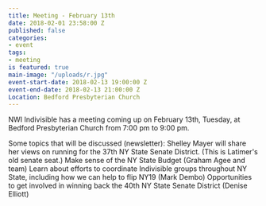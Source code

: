 ```yaml
---
title: Meeting - February 13th
date: 2018-02-01 23:58:00 Z
published: false
categories:
- event
tags:
- meeting
is featured: true
main-image: "/uploads/r.jpg"
event-start-date: 2018-02-13 19:00:00 Z
event-end-date: 2018-02-13 21:00:00 Z
Location: Bedford Presbyterian Church
---
```


NWI Indivisible has a meeting coming up on February 13th, Tuesday, at Bedford Presbyterian Church from 7:00 pm to 9:00 pm.

Some topics that will be discussed (newsletter):
Shelley Mayer will share her views on running for the 37th NY State Senate District. (This is Latimer's old senate seat.)
Make sense of the NY State Budget (Graham Agee and team)
Learn about efforts to coordinate Indivisible groups throughout NY State, including how we can help to flip NY19 (Mark Dembo)
Opportunities to get involved in winning back the 40th NY State Senate District (Denise Elliott)